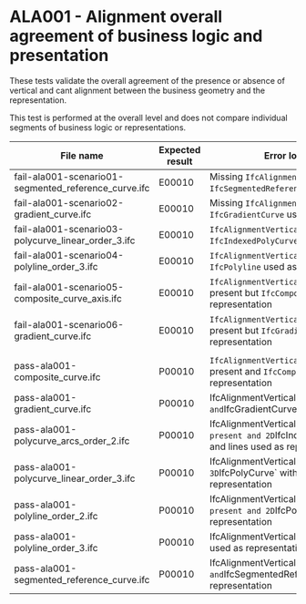 # ALA001 - Alignment overall agreement of business logic and presentation

These tests validate the overall agreement of the presence or absence of
vertical and cant alignment
between the business geometry and the representation.

This test is performed at the overall level and does not compare individual
segments of business logic or representations.

| File name                                            | Expected result | Error log / further info                                                                                                         |
|------------------------------------------------------|-----------------|----------------------------------------------------------------------------------------------------------------------------------|
| fail-ala001-scenario01-segmented_reference_curve.ifc | E00010          | Missing `IfcAlignmentCant` but uses `IfcSegmentedReferenceCurve` as representation                                               |
| fail-ala001-scenario02-gradient_curve.ifc            | E00010          | Missing `IfcAlignmentVertical` but `IfcGradientCurve` used as representation                                                     |
| fail-ala001-scenario03-polycurve_linear_order_3.ifc  | E00010          | `IfcAlignmentVertical` not present but 3D `IfcIndexedPolyCurve` used as representation                                           |
| fail-ala001-scenario04-polyline_order_3.ifc          | E00010          | `IfcAlignmentVertical` not present but 3D `IfcPolyline` used as representation                                                   |
| fail-ala001-scenario05-composite_curve_axis.ifc      | E00010          | `IfcAlignmentVertical` and `IfcAlignmentCant` are present but `IfcCompositeCurve` used as representation                         |
| fail-ala001-scenario06-gradient_curve.ifc            | E00010          | `IfcAlignmentVertical` and `IfcAlignmentCant` are present but `IfcGradientCurve` used as representation                          |
|                                                      |                 |                                                                                                                                  |
| pass-ala001-composite_curve.ifc                      | P00010          | `IfcAlignmentVertical` and `IfcAlignmentCant` not present and `IfcCompositeCurve` used as representation                         |
| pass-ala001-gradient_curve.ifc                       | P00010          | IfcAlignmentVertical` present and `IfcGradientCurve` used as representation                                                      |
| pass-ala001-polycurve_arcs_order_2.ifc               | P00010          | IfcAlignmentVertical` and `IfcAlignmentCant` not present and 2D `IfcIndexedPolyCurve` with arcs and lines used as representation |
| pass-ala001-polycurve_linear_order_3.ifc             | P00010          | IfcAlignmentVertical` is present and 3D `IfcPolyCurve` with lines only is used as representation                                 |
| pass-ala001-polyline_order_2.ifc                     | P00010          | IfcAlignmentVertical` and `IfcAlignmentCant` not present and 2D `IfcPolyline` used as representation                             |
| pass-ala001-polyline_order_3.ifc                     | P00010          | IfcAlignmentVertical` present and 3D `IfcPolyline` used as representation                                                        |
| pass-ala001-segmented_reference_curve.ifc            | P00010          | IfcAlignmentVertical` and `IfcAlignmentCant` present and `IfcSegmentedReferenceCurve` used as representation                     |

